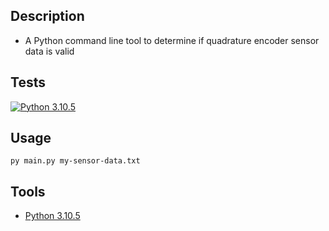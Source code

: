 ## Description
* A Python command line tool to determine if quadrature encoder sensor data is valid

## Tests
[![Python 3.10.5](https://github.com/cryptic-wizard/quadrature-encoder-code-challenge/actions/workflows/python.yml/badge.svg)](https://github.com/cryptic-wizard/quadrature-encoder-code-challenge/actions/workflows/python.yml)

## Usage
```
py main.py my-sensor-data.txt
```

## Tools
* [Python 3.10.5](https://www.python.org/downloads/)
